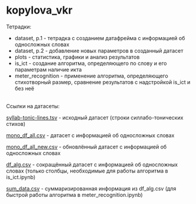 # kopylova_vkr

Тетрадки:
- dataset, p.1 - тетрадка с созданием датафрейма с информацией об односложных словах
- dataset, p.2 - добавление новых параметров в созданный датасет
- plots - статистика, графики и анализ результатов
- is_ict - создание алгоритма, определяющего по слову и его параметрам наличие икта
- meter_recognition - применение алгоритма, определяющего стихотворный размер, сравнение результатов с надстройкой is_ict и без неё

</br>
Ссылки на датасеты:

[syllab-tonic-lines.tsv](https://drive.google.com/file/d/1bHp4FzlULsHwnFSkF3-2z55VaSGipYOJ/view?usp=share_link) - исходный датасет (строки силлабо-тонических стихов)

[mono_df_all.csv](https://drive.google.com/file/d/1vG98R7HKnToYZuJlUn5vJnYxQT_yVJKg/view?usp=share_link) - датасет с информацией об односложных словах

[mono_df_all_new.csv](https://drive.google.com/file/d/1vG98R7HKnToYZuJlUn5vJnYxQT_yVJKg/view?usp=share_link) - обновлённый датасет с информацией об односложных словах

[df_alg.csv](https://drive.google.com/file/d/1VIPaeUKkBavvLjBCbYjbREjowQEgDkgW/view?usp=sharing) - сокращённый датасет с информацией об односложных словах (только столбцы, необходимые для работы алгоритма в is_ict.ipynb)

[sum_data.csv](https://drive.google.com/file/d/1PYhuaz5PbCgDJYLfw2QTmBJrxNI33oie/view?usp=sharing) - суммаризированная информация из df_alg.csv (для быстрой работы алгоритма в meter_recognition.ipynb)

